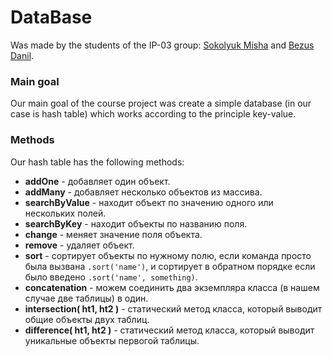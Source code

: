 # DataBase
Was made by the students of the IP-03 group: [Sokolyuk Misha](https://github.com/SokolyukMisha) and [Bezus Danil](https://github.com/danilbezus).

### Main goal
Our main goal of the course project was create a simple database (in our case is hash table) which works according to the principle key-value.

### Methods
Our hash table has the following methods:

+ **addOne** - добавляет один объект.
+ **addMany** - добавляет несколько объектов из массива.
+ **searchByValue** - находит объект по значению одного или нескольких полей.
+ **searchByKey** - находит объекты по названию поля.
+ **change** -  меняет значение поля объекта.
+ **remove** - удаляет объект.
+ **sort** - сортирует объекты по нужному полю, если команда просто была вызвана `.sort('name')`, и сортирует в обратном порядке если было введено `.sort('name', something)`.
+ **concatenation** - можем соединить два экземпляра класса (в нашем случае две таблицы) в один.
+ **intersection( ht1, ht2 )** - статический метод класса, который выводит общие объекты двух таблиц.
+ **difference( ht1, ht2 )** - статический метод класса, который выводит уникальные объекты первогой таблицы.
